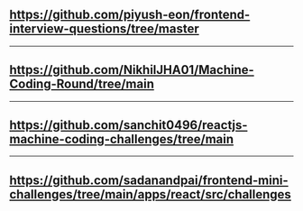 
## https://github.com/piyush-eon/frontend-interview-questions/tree/master
---
## https://github.com/NikhilJHA01/Machine-Coding-Round/tree/main
---
## https://github.com/sanchit0496/reactjs-machine-coding-challenges/tree/main
---
## https://github.com/sadanandpai/frontend-mini-challenges/tree/main/apps/react/src/challenges
